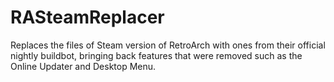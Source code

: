 # RASteamReplacer
Replaces the files of Steam version of RetroArch with ones from their official nightly buildbot, bringing back features that were removed such as the Online Updater and Desktop Menu.
